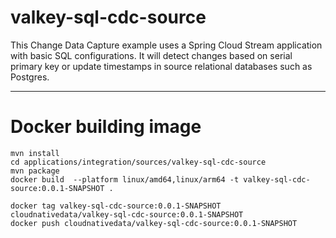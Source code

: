 # valkey-sql-cdc-source

This Change Data Capture example uses a Spring Cloud Stream application with basic SQL configurations.
It will detect changes based on serial primary key or update timestamps in source relational databases such as Postgres.

---------------------------------------
# Docker building image

```shell
mvn install
cd applications/integration/sources/valkey-sql-cdc-source
mvn package
docker build  --platform linux/amd64,linux/arm64 -t valkey-sql-cdc-source:0.0.1-SNAPSHOT .

```

```shell
docker tag valkey-sql-cdc-source:0.0.1-SNAPSHOT cloudnativedata/valkey-sql-cdc-source:0.0.1-SNAPSHOT
docker push cloudnativedata/valkey-sql-cdc-source:0.0.1-SNAPSHOT
```

